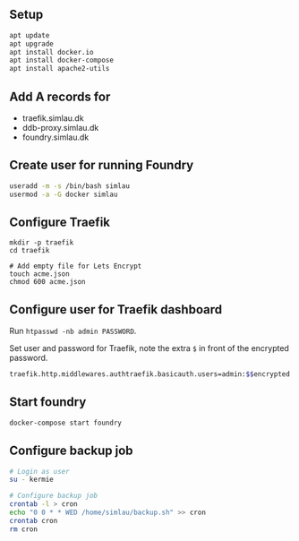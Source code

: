## Setup 

```bash
apt update
apt upgrade
apt install docker.io
apt install docker-compose
apt install apache2-utils
```


## Add A records for

- traefik.simlau.dk
- ddb-proxy.simlau.dk
- foundry.simlau.dk


## Create user for running Foundry

```bash
useradd -m -s /bin/bash simlau
usermod -a -G docker simlau
```

## Configure Traefik

```
mkdir -p traefik
cd traefik

# Add empty file for Lets Encrypt
touch acme.json
chmod 600 acme.json
```

## Configure user for Traefik dashboard

Run `htpasswd -nb admin PASSWORD`.

Set user and password for Traefik, note the extra `$` in front of the encrypted password.

```bash
traefik.http.middlewares.authtraefik.basicauth.users=admin:$$encrypted
```

## Start foundry

```bash
docker-compose start foundry
```


## Configure backup job

```bash
# Login as user
su - kermie

# Configure backup job
crontab -l > cron
echo "0 0 * * WED /home/simlau/backup.sh" >> cron
crontab cron
rm cron
```
